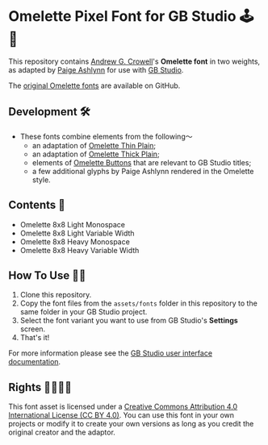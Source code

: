 # Omelette Pixel Font for GB Studio 🕹📝

This repository contains [Andrew G. Crowell](https://github.com/Bananattack/)'s **Omelette font** in two weights,
as adapted by [Paige Ashlynn](https://github.com/mxashlynn) for use with [GB Studio](https://github.com/chrismaltby/gb-studio/).

The [original Omelette fonts](https://github.com/Bananattack/omelette_font) are available on GitHub.

## Development 🛠

- These fonts combine elements from the following〜
    - an adaptation of [Omelette Thin Plain](https://github.com/Bananattack/omelette_font/blob/master/assets/png_rgb_magenta/om_thin_plain_rgb_magenta.png);
    - an adaptation of [Omelette Thick Plain](https://github.com/Bananattack/omelette_font/blob/master/assets/png_rgb_magenta/om_thick_plain_rgb_magenta.png);
    - elements of [Omelette Buttons](https://github.com/Bananattack/omelette_font/blob/master/assets/png_rgb_magenta/om_buttons_plain_rgb_magenta.png) that are relevant to GB Studio titles;
    - a few additional glyphs by Paige Ashlynn rendered in the Omelette style.

## Contents 📂

- Omelette 8x8 Light Monospace
- Omelette 8x8 Light Variable Width
- Omelette 8x8 Heavy Monospace
- Omelette 8x8 Heavy Variable Width

## How To Use 👩‍🔬

1. Clone this repository.
2. Copy the font files from the `assets/fonts` folder in this repository to the same folder in your GB Studio project.
3. Select the font variant you want to use from GB Studio's **Settings** screen.
4. That's it!

For more information please see the [GB Studio user interface documentation](https://www.gbstudio.dev/docs/ui-elements/).

## Rights 🏳️‍🌈🏳️‍⚧️

This font asset is licensed under a [Creative Commons Attribution 4.0 International License (CC BY 4.0)](https://creativecommons.org/licenses/by/4.0/).
You can use this font in your own projects or modify it to create your own versions as long as you credit the original creator and the adaptor.
